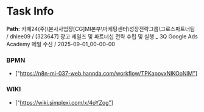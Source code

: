# Task Info

**Path:** 카페24(주)\본사사업장\[CG]MI본부\마케팅센터\성장전략그룹\그로스파트너팀 / dhlee09 / [323647] 광고 세일즈 및 파트너십 전략 수립 및 실행 _ 3Q Google Ads Academy 메일 수신 / 2025-09-01_00-00-00

### BPMN
- ["https://n8n-mi-037-web.hanpda.com/workflow/TPKapovxNlKOoNlM"]

### WIKI
- ["https://wiki.simplexi.com/x/4oYZog"]

